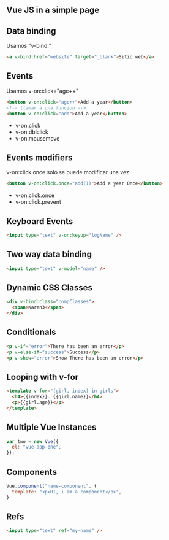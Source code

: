 ## Vue JS in a simple page

## Data binding

Usamos "v-bind:"

```html
<a v-bind:href="website" target="_blank">Sitio web</a>
```

## Events

Usamos v-on:click="age++"

```html
<button v-on:click="age++">Add a year</button>
<!-- llamar a una funcion -->
<button v-on:click="add">Add a year</button>
```

- v-on:click
- v-on:dblclick
- v-on:mousemove

## Events modifiers

v-on:click.once solo se puede modificar una vez

```html
<button v-on:click.once="add(1)">Add a year Once</button>
```

- v-on:click.once
- v-on:click.prevent

## Keyboard Events

```html
<input type="text" v-on:keyup="logName" />
```

## Two way data binding

```html
<input type="text" v-model="name" />
```

## Dynamic CSS Classes

```html
<div v-bind:class="compClasses">
  <span>Karen3</span>
</div>
```

## Conditionals

```html
<p v-if="error">There has been an error</p>
<p v-else-if="success">Success</p>
<p v-show="error">Show There has been an error</p>
```

## Looping with v-for

```html
<template v-for="(girl, index) in girls">
  <h4>{{index}}. {{girl.name}}</h4>
  <p>{{girl.age}}</p>
</template>
```

## Multiple Vue Instances

```javascript
var two = new Vue({
  el: "vue-app-one",
});
```

## Components

```javascript
Vue.component("name-component", {
  template: "<p>HI, i am a component</p>",
}
```

## Refs

```html
<input type="text" ref="my-name" />
```
